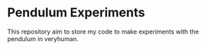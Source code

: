 # Pendulum Experiments
This repository aim to store my code to make experiments with the pendulum in veryhuman.
